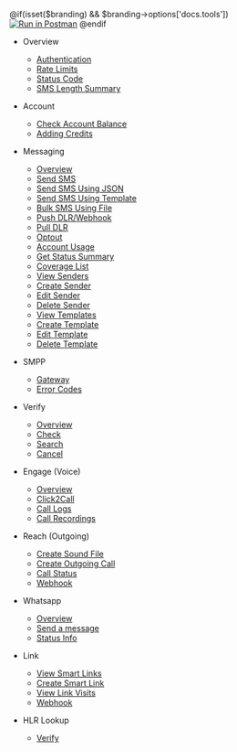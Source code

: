 @if(isset($branding) && $branding->options['docs.tools'])
[![Run in Postman](https://run.pstmn.io/button.svg)](https://app.getpostman.com/run-collection/{collection})
@endif

- Overview

  - [Authentication](/docs/{version})
  - [Rate Limits](/docs/{version}#rate-limits)
  - [Status Code](/docs/{version}#http-status-codes)
  - [SMS Length Summary](/docs/{version}/sms-length-summary)

- Account

  - [Check Account Balance](/docs/{version}/balance)
  - [Adding Credits](/docs/{version}/add-credits)

- Messaging

  - [Overview](/docs/{version}/sms-overview)
  - [Send SMS](/docs/{version}/send-sms)
  - [Send SMS Using JSON](/docs/{version}/send-sms-json)
  - [Send SMS Using Template](/docs/{version}/send-template-sms)
  - [Bulk SMS Using File](/docs/{version}/send-sms-bulk)
  - [Push DLR/Webhook](/docs/{version}/sms-push-dlr)
  - [Pull DLR](/docs/{version}/sms-pull-dlr)
  - [Optout](/docs/{version}/optout)
  - [Account Usage](/docs/{version}/get-usage-report)
  - [Get Status Summary](/docs/{version}/get-status-report)
  - [Coverage List](/docs/{version}/locations/coveragelist)
  - [View Senders](/docs/{version}/senders)
  - [Create Sender](/docs/{version}/senders/create)
  - [Edit Sender](/docs/{version}/senders/edit)
  - [Delete Sender](/docs/{version}/senders/delete)
  - [View Templates](/docs/{version}/templates)
  - [Create Template](/docs/{version}/templates/create)
  - [Edit Template](/docs/{version}/templates/edit)
  - [Delete Template](/docs/{version}/templates/delete)

- SMPP
  - [Gateway](/docs/{version}/smpp-gateway)
  - [Error Codes](/docs/{version}/smpp-gateway#delivery-reports)
- Verify

  - [Overview](/docs/{version}/verify)
  - [Check](/docs/{version}/verify/check)
  - [Search](/docs/{version}/verify/search)
  - [Cancel](/docs/{version}/verify/cancel)

- Engage (Voice)

  - [Overview](/docs/{version}/voice)
  - [Click2Call](/docs/{version}/voice/c2c)
  - [Call Logs](/docs/{version}/voice/logs)
  - [Call Recordings](/docs/{version}/voice/logs#recordings-report)

- Reach (Outgoing)

  - [Create Sound File](/docs/{version}/reach)
  - [Create Outgoing Call](/docs/{version}/reach/call)
  - [Call Status](/docs/{version}/reach/status)
  - [Webhook](/docs/{version}/reach/webhook)

- Whatsapp

  - [Overview](/docs/{version}/whatsapp)
  - [Send a message](/docs/{version}/whatsapp/send-message)
  - [Status Info](/docs/{version}/whatsapp/status)

- Link

  - [View Smart Links](/docs/{version}/link)
  - [Create Smart Link](/docs/{version}/link/create)
  - [View Link Visits](/docs/{version}/link/visits)
  - [Webhook](/docs/{version}/link/webhook)

- HLR Lookup

  - [Verify](/docs/{version}/lookup/verify)

